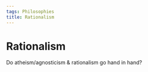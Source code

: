 ```yaml
---
tags: Philosophies
title: Rationalism
---
```

# Rationalism
Do atheism/agnosticism & rationalism go hand in hand?